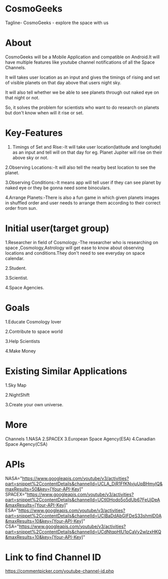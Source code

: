 # CosmoGeeks
Tagline- CosmoGeeks - explore the space with us

# About
CosmoGeeks will be a Mobile Application and compatible on Android.It will have multiple features like youtube channel notifications of all the Space Channels.

It will takes user location as an input and gives the timings of rising and set of visible planets on that day above that users night sky.

It will also tell whether we be able to see planets through out naked eye on that night or not.

So, it solves the problem for scientists who want to do research on planets but don't know when will it rise or set.

# Key-Features
1. Timings of Set and Rise:-It will take user location(latitude and longitude) as an input and tell will on that day for eg. Planet Jupiter will rise on their above sky or not.

2.Observing Locations:-It will also tell the nearby best location to see the planet.

3.Observing Conditions:-It means app will tell user if they can see planet by naked eye or they be gonna need some binoculars.

4.Arrange Planets:-There is also a fun game in which given planets images in shuffled order and user needs to arrange them according to their correct order from sun.

# Initial user(target group)
1.Researcher in field of Cosmology.-The researcher who is researching on space ,Cosmology,Astrology will get ease to know about observing locations and conditions.They don't need to see everyday on space calendar.

2.Student.

3.Scientist.

4.Space Agencies.

# Goals
1.Educate Cosmology lover

2.Contribute to space world

3.Help Scientists

4.Make Money

# Existing Similar Applications
1.Sky Map

2.NightShift

3.Create your own universe.

# More
Channels
1.NASA
2.SPACEX
3.European Space Agency(ESA)
4.Canadian Space Agency(CSA)

# APIs
NASA="https://www.googleapis.com/youtube/v3/activities?part=snippet%2CcontentDetails&channelId=UCLA_DiR1FfKNvjuUpBHmylQ&maxResults=50&key=[Your-API-Key]"
SPACEX="https://www.googleapis.com/youtube/v3/activities?part=snippet%2CcontentDetails&channelId=UCtI0Hodo5o5dUb67FeUjDeA&maxResults=[Your-API-Key]"
ESA="https://www.googleapis.com/youtube/v3/activities?part=snippet%2CcontentDetails&channelId=UCIBaDdAbGlFDeS33shmlD0A&maxResults=10&key=[Your-API-Key]"
CSA="https://www.googleapis.com/youtube/v3/activities?part=snippet%2CcontentDetails&channelId=UCdNtqpHlU1pCaVy2wlzxHKQ&maxResults=10&key=[Your-API-Key]"


# Link to find Channel ID

https://commentpicker.com/youtube-channel-id.php
